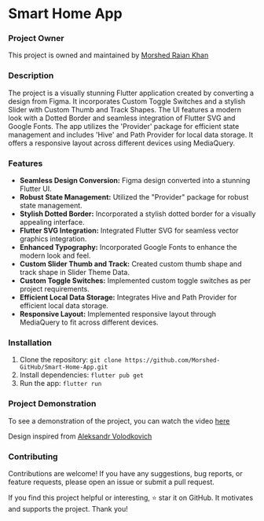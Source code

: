 # Smart Home App
### Project Owner
This project is owned and maintained by [Morshed Raian Khan](https://www.linkedin.com/in/morshed-raian-khan-%F0%9F%87%A7%F0%9F%87%A9-b0199021a/)

### Description
The project is a visually stunning Flutter application created by converting a design from Figma. It incorporates Custom Toggle Switches and a stylish Slider with Custom Thumb and Track Shapes. The UI features a modern look with a Dotted Border and seamless integration of Flutter SVG and Google Fonts. The app utilizes the 'Provider' package for efficient state management and includes 'Hive' and Path Provider for local data storage. It offers a responsive layout across different devices using MediaQuery.

### Features
- **Seamless Design Conversion:** Figma design converted into a stunning Flutter UI.
- **Robust State Management:** Utilized the "Provider" package for robust state management.
- **Stylish Dotted Border:** Incorporated a stylish dotted border for a visually appealing interface.
- **Flutter SVG Integration:** Integrated Flutter SVG for seamless vector graphics integration.
- **Enhanced Typography:** Incorporated Google Fonts to enhance the modern look and feel.
- **Custom Slider Thumb and Track:** Created custom thumb shape and track shape in Slider Theme Data.
- **Custom Toggle Switches:** Implemented custom toggle switches as per project requirements.
- **Efficient Local Data Storage:** Integrates Hive and Path Provider for efficient local data storage.
- **Responsive Layout:** Implemented responsive layout through MediaQuery to fit across different devices.

### Installation
1. Clone the repository: `git clone https://github.com/Morshed-GitHub/Smart-Home-App.git`
2. Install dependencies: `flutter pub get`
3. Run the app: `flutter run`

### Project Demonstration
To see a demonstration of the project, you can watch the video [here](https://drive.google.com/file/d/1nPgDAuryHRxQOUndxoc83bB9rHydlZda/view?usp=sharing)

Design inspired from [Aleksandr Volodkovich](https://dribbble.com/tw1r24079119/shots) 

### Contributing
Contributions are welcome! If you have any suggestions, bug reports, or feature requests, please open an issue or submit a pull request.

If you find this project helpful or interesting, ⭐️ star it on GitHub. It motivates and supports the project. Thank you!
